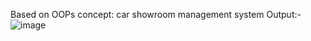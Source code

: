 Based on OOPs concept:
car showroom management system Output:-
![image](https://github.com/chapkepratham007/CarShowroomManagementSystem/assets/76418585/35ba798f-0b27-43e4-bac6-6d9be2d4ac0e)
